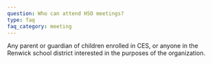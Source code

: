 ```yaml
---
question: Who can attend HSO meetings?
type: faq
faq_category: meeting
---
```

Any parent or guardian of children enrolled in CES, or anyone in the Renwick school district interested in the purposes of the organization.




